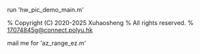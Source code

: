  run 'hw_pic_demo_main.m'
 
% Copyright (C) 2020-2025 Xuhaosheng
% All rights reserved.
% 17074845g@connect.polyu.hk

mail me for 'az_range_ez.m'
